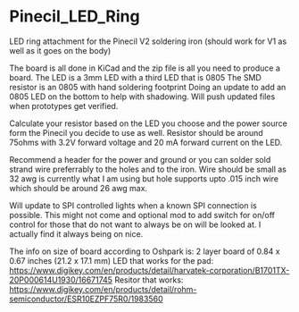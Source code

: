 # Pinecil_LED_Ring
LED ring attachment for the Pinecil V2 soldering iron (should work for V1 as well as it goes on the body)

The board is all done in KiCad and the zip file is all you need to produce a board. 
The LED is a 3mm LED with a third LED that is 0805
The SMD resistor is an 0805 with hand soldering footprint
Doing an update to add an 0805 LED on the bottom to help with shadowing. Will push updated files when prototypes get verified.

Calculate your resistor based on the LED you choose and the power source form the Pinecil you decide to use as well. Resistor should be around 75ohms with 3.2V forward voltage and 20 mA forward current on the LED.

Recommend a header for the power and ground or you can solder sold strand wire preferrably to the holes and to the iron. Wire should be small as 32 awg is currently what I am using but hole supports upto .015 inch wire which should be around 26 awg max.

Will update to SPI controlled lights when a known SPI connection is possible. This might not come and optional mod to add switch for on/off control for those that do not want to always be on will be looked at. I actually find it always being on nice.


The info on size of board according to Oshpark is: 2 layer board of 0.84 x 0.67 inches (21.2 x 17.1 mm)
LED that works for the pad: https://www.digikey.com/en/products/detail/harvatek-corporation/B1701TX-20P000614U1930/16671745
Resitor that works: https://www.digikey.com/en/products/detail/rohm-semiconductor/ESR10EZPF75R0/1983560
